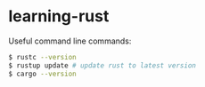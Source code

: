 # learning-rust

Useful command line commands:
```bash
$ rustc --version
$ rustup update # update rust to latest version
$ cargo --version
```
